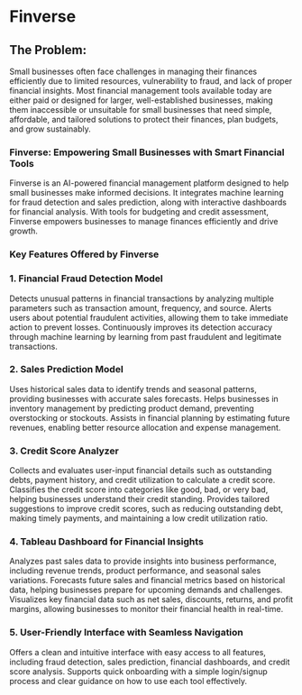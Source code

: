 # Finverse

## The Problem:
Small businesses often face challenges in managing their finances efficiently due to limited resources, vulnerability to fraud, and lack of proper financial insights. Most financial management tools available today are either paid or designed for larger, well-established businesses, making them inaccessible or unsuitable for small businesses that need simple, affordable, and tailored solutions to protect their finances, plan budgets, and grow sustainably.

### Finverse: Empowering Small Businesses with Smart Financial Tools
Finverse is an AI-powered financial management platform designed to help small businesses make informed decisions. It integrates machine learning for fraud detection and sales prediction, along with interactive dashboards for financial analysis. With tools for budgeting and credit assessment, Finverse empowers businesses to manage finances efficiently and drive growth.


### Key Features Offered by Finverse

### 1. Financial Fraud Detection Model
Detects unusual patterns in financial transactions by analyzing multiple parameters such as transaction amount, frequency, and source. Alerts users about potential fraudulent activities, allowing them to take immediate action to prevent losses. Continuously improves its detection accuracy through machine learning by learning from past fraudulent and legitimate transactions.

### 2. Sales Prediction Model
Uses historical sales data to identify trends and seasonal patterns, providing businesses with accurate sales forecasts. Helps businesses in inventory management by predicting product demand, preventing overstocking or stockouts. Assists in financial planning by estimating future revenues, enabling better resource allocation and expense management.

### 3. Credit Score Analyzer
Collects and evaluates user-input financial details such as outstanding debts, payment history, and credit utilization to calculate a credit score. Classifies the credit score into categories like good, bad, or very bad, helping businesses understand their credit standing. Provides tailored suggestions to improve credit scores, such as reducing outstanding debt, making timely payments, and maintaining a low credit utilization ratio.

### 4. Tableau Dashboard for Financial Insights
Analyzes past sales data  to provide insights into business performance, including revenue trends, product performance, and seasonal sales variations. Forecasts future sales and financial metrics based on historical data, helping businesses prepare for upcoming demands and challenges. Visualizes key financial data such as net sales, discounts, returns, and profit margins, allowing businesses to monitor their financial health in real-time.

### 5. User-Friendly Interface with Seamless Navigation
Offers a clean and intuitive interface with easy access to all features, including fraud detection, sales prediction, financial dashboards, and credit score analysis. Supports quick onboarding with a simple login/signup process and clear guidance on how to use each tool effectively.

